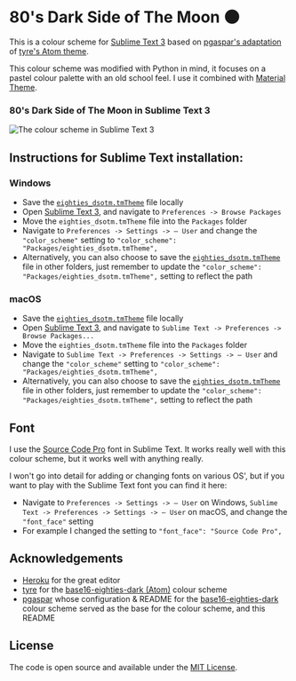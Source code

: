 # 80's Dark Side of The Moon 🌑

This is a colour scheme for [Sublime Text 3](https://sublimetext.com) based on [pgaspar's adaptation](https://github.com/pgaspar/base16-eighties-dark) of [tyre's Atom theme](https://github.com/tyre/base16-eighties-dark).

This colour scheme was modified with Python in mind, it focuses on a pastel colour palette with an old school feel.
I use it combined with [Material Theme](https://github.com/equinusocio/material-theme).


### 80's Dark Side of The Moon in Sublime Text 3

![The colour scheme in Sublime Text 3](https://github.com/mmhj/eighties_dsotm/blob/main/img/eighties_dsotm_subl.png)


## Instructions for Sublime Text installation:

### Windows

* Save the [`eighties_dsotm.tmTheme`](https://github.com/mmhj/eighties_dsotm/blob/main/tmTheme/eighties_dsotm.tmTheme) file locally
* Open [Sublime Text 3](https://sublimetext.com), and navigate to `Preferences -> Browse Packages`
* Move the `eighties_dsotm.tmTheme` file into the `Packages` folder
* Navigate to `Preferences -> Settings -> — User` and change the `"color_scheme"` setting to `"color_scheme": "Packages/eighties_dsotm.tmTheme",`
* Alternatively, you can also choose to save the [`eighties_dsotm.tmTheme`](https://github.com/mmhj/eighties_dsotm/blob/main/tmTheme/eighties_dsotm.tmTheme) file in other folders, just remember to update the `"color_scheme": "Packages/eighties_dsotm.tmTheme",` setting to reflect the path


### macOS

* Save the [`eighties_dsotm.tmTheme`](https://github.com/mmhj/eighties_dsotm/blob/main/tmTheme/eighties_dsotm.tmTheme) file locally
* Open [Sublime Text 3](https://sublimetext.com), and navigate to `Sublime Text -> Preferences -> Browse Packages...`
* Move the `eighties_dsotm.tmTheme` file into the `Packages` folder
* Navigate to `Sublime Text -> Preferences -> Settings -> — User` and change the `"color_scheme"` setting to `"color_scheme": "Packages/eighties_dsotm.tmTheme",`
* Alternatively, you can also choose to save the [`eighties_dsotm.tmTheme`](https://github.com/mmhj/eighties_dsotm/blob/main/tmTheme/eighties_dsotm.tmTheme) file in other folders, just remember to update the `"color_scheme": "Packages/eighties_dsotm.tmTheme",` setting to reflect the path


## Font

I use the [Source Code Pro](https://fonts.google.com/specimen/Source+Code+Pro) font in Sublime Text.
It works really well with this colour scheme, but it works well with anything really.

I won't go into detail for adding or changing fonts on various OS', but if you want to play with the Sublime Text font you can find it here:

* Navigate to `Preferences -> Settings -> — User` on Windows, `Sublime Text -> Preferences -> Settings -> — User` on macOS, and change the `"font_face"` setting
* For example I changed the setting to `"font_face": "Source Code Pro",`

## Acknowledgements


* [Heroku](https://tmtheme-editor.herokuapp.com/) for the great editor
* [tyre](https://github.com/tyre) for the [base16-eighties-dark (Atom)](https://github.com/tyre/base16-eighties-dark) colour scheme
* [pgaspar](https://github.com/pgaspar) whose configuration & README for the [base16-eighties-dark](https://github.com/pgaspar/base16-eighties-dark) colour scheme served as the base for the colour scheme, and this README


## License

The code is open source and available under the [MIT License](https://github.com/mmhj/eighties_dsotm/blob/main/LICENSE).
